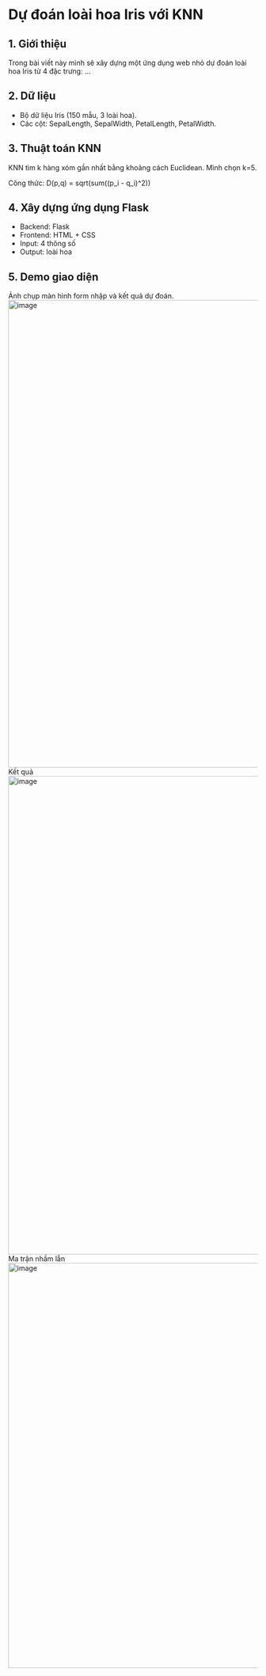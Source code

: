 # Dự đoán loài hoa Iris với KNN

## 1. Giới thiệu
Trong bài viết này mình sẽ xây dựng một ứng dụng web nhỏ dự đoán loài hoa Iris từ 4 đặc trưng: ...

## 2. Dữ liệu
- Bộ dữ liệu Iris (150 mẫu, 3 loài hoa).
- Các cột: SepalLength, SepalWidth, PetalLength, PetalWidth.

## 3. Thuật toán KNN
KNN tìm k hàng xóm gần nhất bằng khoảng cách Euclidean. Mình chọn k=5.  

Công thức: D(p,q) = sqrt(sum((p_i - q_i)^2))

## 4. Xây dựng ứng dụng Flask
- Backend: Flask
- Frontend: HTML + CSS
- Input: 4 thông số
- Output: loài hoa

## 5. Demo giao diện
Ảnh chụp màn hình form nhập và kết quả dự đoán.
<img width="1902" height="945" alt="image" src="https://github.com/user-attachments/assets/bc53c65a-3e14-4e9d-a6ec-198a59e7f101" />
Kết quả
<img width="1901" height="967" alt="image" src="https://github.com/user-attachments/assets/655c8cfb-760f-4754-a8bd-e919f50163f4" />
Ma trận nhầm lẫn
<img width="1204" height="819" alt="image" src="https://github.com/user-attachments/assets/6c140fa5-4c0d-47d6-abdd-094ebec4c928" />
